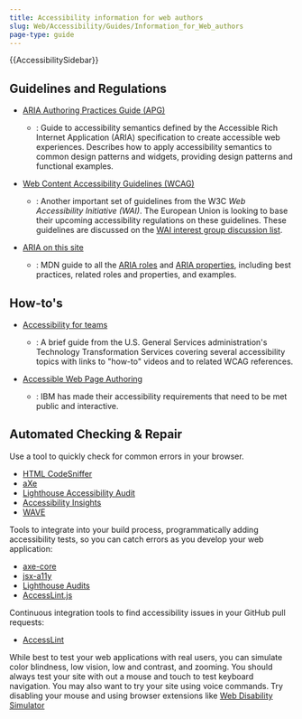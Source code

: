 ```yaml
---
title: Accessibility information for web authors
slug: Web/Accessibility/Guides/Information_for_Web_authors
page-type: guide
---
```


{{AccessibilitySidebar}}

## Guidelines and Regulations

- [<abbr>ARIA</abbr> Authoring Practices Guide (<abbr>APG</abbr>)](https://www.w3.org/WAI/ARIA/apg/)

  - : Guide to accessibility semantics defined by the Accessible Rich Internet Application (<abbr>ARIA</abbr>) specification to create accessible web experiences. Describes how to apply accessibility semantics to common design patterns and widgets, providing design patterns and functional examples.

- [Web Content Accessibility Guidelines (<abbr>WCAG</abbr>)](https://www.w3.org/WAI/standards-guidelines/wcag/)

  - : Another important set of guidelines from the W3C _Web Accessibility Initiative (<abbr>WAI</abbr>)_. The European Union is looking to base their upcoming accessibility regulations on these guidelines. These guidelines are discussed on the [<abbr>WAI</abbr> interest group discussion list](https://www.w3.org/WAI/about/groups/waiig/#mailinglist).

- [ARIA on this site](/en-US/docs/Web/Accessibility/ARIA)
  - : <abbr>MDN</abbr> guide to all the [ARIA roles](/en-US/docs/Web/Accessibility/ARIA/Roles) and [ARIA properties](/en-US/docs/Web/Accessibility/ARIA/Reference/Attributes), including best practices, related roles and properties, and examples.

## How-to's

- [Accessibility for teams](https://digital.gov/guides/accessibility-for-teams/)

  - : A brief guide from the U.S. General Services administration's Technology Transformation Services covering several accessibility topics with links to "how-to" videos and to related WCAG references.

- [Accessible Web Page Authoring](https://www.ibm.com/able/requirements/requirements/)
  - : IBM has made their accessibility requirements that need to be met public and interactive.

## Automated Checking & Repair

Use a tool to quickly check for common errors in your browser.

- [HTML CodeSniffer](https://squizlabs.github.io/HTML_CodeSniffer/)
- [aXe](https://chromewebstore.google.com/detail/axe-devtools-web-accessib/lhdoppojpmngadmnindnejefpokejbdd?hl=en-US)
- [Lighthouse Accessibility Audit](https://developer.chrome.com/docs/lighthouse/overview/)
- [Accessibility Insights](https://accessibilityinsights.io/)
- [<abbr>WAVE</abbr>](https://wave.webaim.org/extension/)

Tools to integrate into your build process, programmatically adding accessibility tests, so you can catch errors as you develop your web application:

- [axe-core](https://github.com/dequelabs/axe-core)
- [jsx-a11y](https://github.com/jsx-eslint/eslint-plugin-jsx-a11y)
- [Lighthouse Audits](https://github.com/GoogleChrome/lighthouse/blob/main/docs/readme.md#using-programmatically)
- [AccessLint.js](https://github.com/accesslint/accesslint.js/tree/master)

Continuous integration tools to find accessibility issues in your GitHub pull requests:

- [AccessLint](https://accesslint.com/)

While best to test your web applications with real users, you can simulate color blindness, low vision, low and contrast, and zooming. You should always test your site with out a mouse and touch to test keyboard navigation. You may also want to try your site using voice commands. Try disabling your mouse and using browser extensions like [Web Disability Simulator](https://chromewebstore.google.com/detail/web-disability-simulator/olioanlbgbpmdlgjnnampnnlohigkjla)
